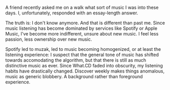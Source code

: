 A friend recently asked me on a  walk what sort of music I was into these days. I, unfortunately, responded with an essay-length answer.

The truth is: I don't know anymore. And that is different than past me. Since music listening has become dominated by services like Spotify or Apple Music, I've become more indifferent, unsure about new music. I feel less passion, less ownership over new music.

Spotify led to muzak, led to music becoming homogenized, or at least the listening experience: I suspect that the general tone of music has shifted towards accomodating the algorithm, but that there is still as much distinctive music as ever. Since What.CD faded into obscurity, my listening habits have drastically changed. Discover weekly makes things anomalous, music as generic blobbery. A background rather than foreground experience. 
